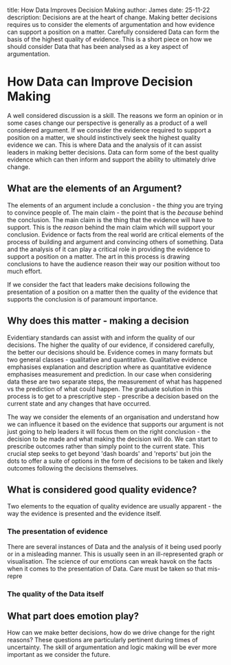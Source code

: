 title: How Data Improves Decision Making
author: James
date: 25-11-22
description: Decisions are at the heart of change. Making better decisions requires us to consider the elements of argumentation and how evidence can support a position on a matter. Carefully considered Data can form the basis of the highest quality of evidence. This is a short piece on how we should consider Data that has been analysed as a key aspect of argumentation.

# How Data can Improve Decision Making 

A well considered discussion is a skill. The reasons we form an opinion or in some cases change our perspective is generally as a product of a well considered argument. If we consider the evidence required to support a position on a matter, we should instinctively seek the highest quality evidence we can. This is where Data and the analysis of it can assist leaders in making better decisions. Data can form some of the best quality evidence which can then inform and support the ability to ultimately drive change. 

## What are the elements of an Argument?

The elements of an argument include a conclusion - the *thing* you are trying to convince people of. The main claim - the point that is the *because* behind the conclusion. The main claim is the thing that the evidence will have to support. This is the *reason* behind the main claim which will support your conclusion. Evidence or facts from the real world are critical elements of the process of building and argument and convincing others of something. Data and the analysis of it can play a critical role in providing the evidence to support a position on a matter. The art in this process is drawing conclusions to have the audience reason their way our position without too much effort. 

If we consider the fact that leaders make decisions following the presentation of a position on a matter then the quality of the evidence that supports the conclusion is of paramount importance. 

## Why does this matter - making a decision

Evidentiary standards can assist with and inform the quality of our decisions. The higher the quality of our evidence, if considered carefully, the better our decisions should be. Evidence comes in many formats but two general classes - qualitative and quantitative. Qualitative evidence emphasises explanation and description where as quantitative evidence emphasises measurement and prediction. In our case when considering data these are two separate steps, the measurement of what has happened vs the prediction of what could happen. The graduate solution in this process is to get to a prescriptive step - prescribe a decision based on the current state and any changes that have occurred.  

The way we consider the elements of an organisation and understand how we can influence it based on the evidence that supports our argument is not just going to help leaders it will focus them on the right conclusion - the decision to be made and what making the decision will do. We can start to prescribe outcomes rather than simply point to the current state. This crucial step seeks to get beyond 'dash boards' and 'reports' but join the dots to offer a suite of options in the form of decisions to be taken and likely outcomes following the decisions themselves. 

## What is considered good quality evidence?

Two elements to the equation of quality evidence are usually apparent - the way the evidence is presented and the evidence itself. 

### The presentation of evidence

There are several instances of Data and the analysis of it being used poorly or in a misleading manner. This is usually seen in an ill-represented graph or visualisation. The science of our emotions can wreak havok on the facts when it comes to the presentation of Data. Care must be taken so that mis-repre 

### The quality of the Data itself


## What part does emotion play?

How can we make better decisions, how do we drive change for the right reasons? These questions are particularly pertinent during times of uncertainty. The skill of argumentation and logic making will be ever more important as we consider the future. 

